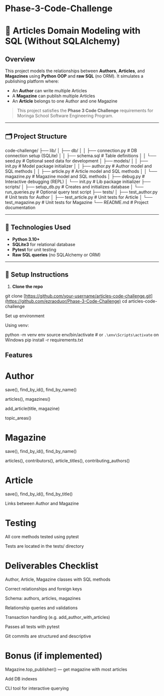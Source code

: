 # Phase-3-Code-Challenge

# 📰 Articles Domain Modeling with SQL (Without SQLAlchemy)

## Overview

This project models the relationships between **Authors**, **Articles**, and **Magazines** using **Python OOP** and **raw SQL** (no ORM). It simulates a publishing platform where:

- An **Author** can write multiple Articles
- A **Magazine** can publish multiple Articles
- An **Article** belongs to one Author and one Magazine

> This project satisfies the **Phase 3 Code Challenge** requirements for Moringa School Software Engineering Program.

---

## 🗂️ Project Structure

code-challenge/
├── lib/
│ ├── db/
│ │ ├── connection.py # DB connection setup (SQLite)
│ │ ├── schema.sql # Table definitions
│ │ └── seed.py # Optional seed data for development
│ ├── models/
│ │ ├── init.py # Model package initializer
│ │ ├── author.py # Author model and SQL methods
│ │ ├── article.py # Article model and SQL methods
│ │ └── magazine.py # Magazine model and SQL methods
│ ├── debug.py # Interactive debugging (REPL)
│ └── init.py # Lib package initializer
├── scripts/
│ ├── setup_db.py # Creates and initializes database
│ └── run_queries.py # Optional query test script
├── tests/
│ ├── test_author.py # Unit tests for Author
│ ├── test_article.py # Unit tests for Article
│ └── test_magazine.py # Unit tests for Magazine
└── README.md # Project documentation


---

## 🧰 Technologies Used

- **Python 3.10+**
- **SQLite3** for relational database
- **Pytest** for unit testing
- **Raw SQL queries** (no SQLAlchemy or ORM)

---

## 🔧 Setup Instructions

1. **Clone the repo**

git clone [https://github.com/your-username/articles-code-challenge.git](https://github.com/ezraoduor/Phase-3-Code-Challenge)
cd articles-code-challenge

Set up environment

Using venv:

python -m venv env
source env/bin/activate  # or `.\env\Scripts\activate` on Windows
pip install -r requirements.txt


 ## Features
 # Author
save(), find_by_id(), find_by_name()

articles(), magazines()

add_article(title, magazine)

topic_areas()

# Magazine
save(), find_by_id(), find_by_name()

articles(), contributors(), article_titles(), contributing_authors()

# Article
save(), find_by_id(), find_by_title()

Links between Author and Magazine

# Testing
All core methods tested using pytest

Tests are located in the tests/ directory

# Deliverables Checklist
 Author, Article, Magazine classes with SQL methods

 Correct relationships and foreign keys

 Schema: authors, articles, magazines

 Relationship queries and validations

 Transaction handling (e.g. add_author_with_articles)

 Passes all tests with pytest

 Git commits are structured and descriptive

# Bonus (if implemented)
 Magazine.top_publisher() — get magazine with most articles

 Add DB indexes

 CLI tool for interactive querying

